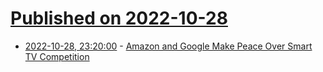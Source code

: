 # [Published on 2022-10-28](index.md)

* [2022-10-28, 23:20:00](https://tech.slashdot.org/story/22/10/28/2058206/amazon-and-google-make-peace-over-smart-tv-competition?utm_source=rss1.0mainlinkanon&utm_medium=feed) - [Amazon and Google Make Peace Over Smart TV Competition](https://tech.slashdot.org/story/22/10/28/2058206/amazon-and-google-make-peace-over-smart-tv-competition?utm_source=rss1.0mainlinkanon&utm_medium=feed)

